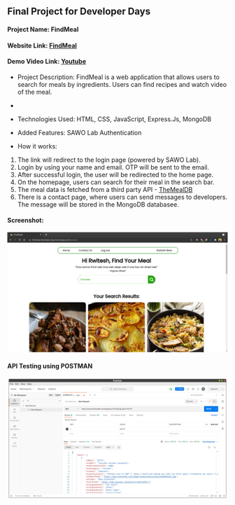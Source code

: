 ## Final Project for Developer Days
#### Project Name: FindMeal
#### Website Link: [FindMeal](https://findmeal-developer-days.herokuapp.com/)
#### Demo Video Link: [Youtube](https://youtu.be/cep7e5_XQYo)

- Project Description: FindMeal is a web application that allows users to search for meals by ingredients. Users can find recipes and watch video of the meal.
- 
- Technologies Used: HTML, CSS, JavaScript, Express.Js, MongoDB

- Added Features: SAWO Lab Authentication


- How it works:
1. The link will redirect to the login page (powered by SAWO Lab).
2. Login by using your name and email. OTP will be sent to the email.
3. After successful login, the user will be redirected to the home page.
4. On the homepage, users can search for their meal in the search bar.
5. The meal data is fetched from a third party API - [TheMealDB](https://www.themealdb.com/api.php)
6. There is a contact page, where users can send messages to developers. The message will be stored in the MongoDB databasee.

#### Screenshot:
![Screenshot](./images/screenshotHome.png)


#### API Testing using POSTMAN
![API Testing in Postman](./images/api-testing.png)